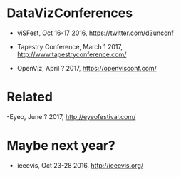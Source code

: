 # DataVizConferences

- viSFest, Oct 16-17 2016, https://twitter.com/d3unconf


- Tapestry Conference, March 1 2017, http://www.tapestryconference.com/

- OpenViz, April ? 2017,  https://openvisconf.com/


# Related

-Eyeo, June ? 2017,  http://eyeofestival.com/ 


# Maybe next year?

- ieeevis, Oct 23-28 2016, http://ieeevis.org/

